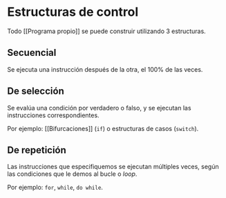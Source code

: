 # Estructuras de control

Todo [[Programa propio]] se puede construir utilizando 3 estructuras.

## Secuencial

Se ejecuta una instrucción después de la otra, el 100% de las veces.

## De selección

Se evalúa una condición por verdadero o falso, y se ejecutan las instrucciones correspondientes.

Por ejemplo: [[Bifurcaciones]] (`if`) o estructuras de casos (`switch`).

## De repetición

Las instrucciones que especifiquemos se ejecutan múltiples veces, según las condiciones que le demos al bucle o *loop*.

Por ejemplo: `for`, `while`, `do while`.
